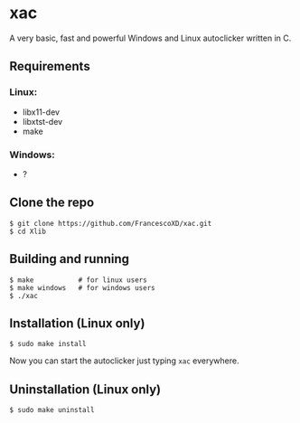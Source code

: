 # xac
A very basic, fast and powerful Windows and Linux autoclicker written in C.

## Requirements
### Linux:
- libx11-dev
- libxtst-dev
- make

### Windows:
- ?

## Clone the repo
```
$ git clone https://github.com/FrancescoXD/xac.git
$ cd Xlib
```

## Building and running
```
$ make 			 # for linux users
$ make windows	 # for windows users
$ ./xac
```

## Installation (Linux only)
```
$ sudo make install
```

Now you can start the autoclicker just typing `xac` everywhere. 

## Uninstallation (Linux only)
```
$ sudo make uninstall
```
